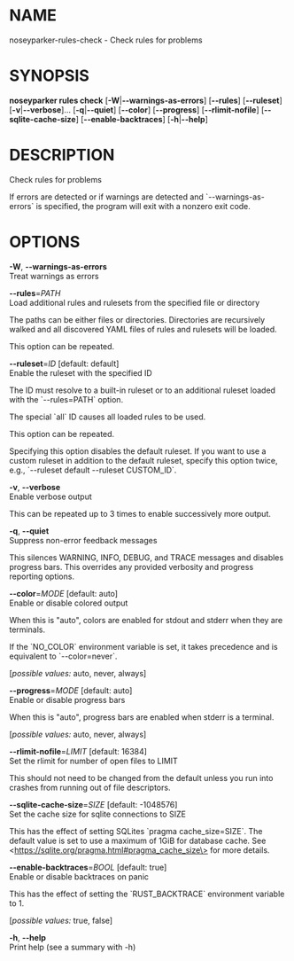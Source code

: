# NAME

noseyparker-rules-check - Check rules for problems

# SYNOPSIS

**noseyparker rules check** \[**-W**\|**--warnings-as-errors**\]
\[**--rules**\] \[**--ruleset**\] \[**-v**\|**--verbose**\]...
\[**-q**\|**--quiet**\] \[**--color**\] \[**--progress**\]
\[**--rlimit-nofile**\] \[**--sqlite-cache-size**\]
\[**--enable-backtraces**\] \[**-h**\|**--help**\]

# DESCRIPTION

Check rules for problems

If errors are detected or if warnings are detected and
\`--warnings-as-errors\` is specified, the program will exit with a
nonzero exit code.

# OPTIONS

**-W**, **--warnings-as-errors**  
Treat warnings as errors

**--rules**=*PATH*  
Load additional rules and rulesets from the specified file or directory

The paths can be either files or directories. Directories are
recursively walked and all discovered YAML files of rules and rulesets
will be loaded.

This option can be repeated.

**--ruleset**=*ID* \[default: default\]  
Enable the ruleset with the specified ID

The ID must resolve to a built-in ruleset or to an additional ruleset
loaded with the \`--rules=PATH\` option.

The special \`all\` ID causes all loaded rules to be used.

This option can be repeated.

Specifying this option disables the default ruleset. If you want to use
a custom ruleset in addition to the default ruleset, specify this option
twice, e.g., \`--ruleset default --ruleset CUSTOM_ID\`.

**-v**, **--verbose**  
Enable verbose output

This can be repeated up to 3 times to enable successively more output.

**-q**, **--quiet**  
Suppress non-error feedback messages

This silences WARNING, INFO, DEBUG, and TRACE messages and disables
progress bars. This overrides any provided verbosity and progress
reporting options.

**--color**=*MODE* \[default: auto\]  
Enable or disable colored output

When this is "auto", colors are enabled for stdout and stderr when they
are terminals.

If the \`NO_COLOR\` environment variable is set, it takes precedence and
is equivalent to \`--color=never\`.  

  
\[*possible values:* auto, never, always\]

**--progress**=*MODE* \[default: auto\]  
Enable or disable progress bars

When this is "auto", progress bars are enabled when stderr is a
terminal.  

  
\[*possible values:* auto, never, always\]

**--rlimit-nofile**=*LIMIT* \[default: 16384\]  
Set the rlimit for number of open files to LIMIT

This should not need to be changed from the default unless you run into
crashes from running out of file descriptors.

**--sqlite-cache-size**=*SIZE* \[default: -1048576\]  
Set the cache size for sqlite connections to SIZE

This has the effect of setting SQLites \`pragma cache_size=SIZE\`. The
default value is set to use a maximum of 1GiB for database cache. See
\<https://sqlite.org/pragma.html#pragma_cache_size\> for more details.

**--enable-backtraces**=*BOOL* \[default: true\]  
Enable or disable backtraces on panic

This has the effect of setting the \`RUST_BACKTRACE\` environment
variable to 1.  

  
\[*possible values:* true, false\]

**-h**, **--help**  
Print help (see a summary with -h)
